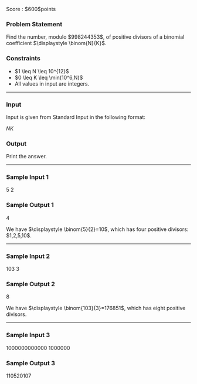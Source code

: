 
<div>

<span>

<span>

<p>
Score : $600$points
</p>

<div>

<section>

### **Problem Statement**

<p>
Find the number, modulo $998244353$, of positive divisors of a binomial coefficient $\displaystyle \binom{N}{K}$.
</p>

</section>

</div>

<div>

<section>

### **Constraints**

<ul>

<li>
$1 \leq N \leq 10^{12}$
</li>

<li>
$0 \leq K \leq \min(10^6,N)$
</li>

<li>
All values in input are integers.
</li>

</ul>

</section>

</div>

---

<div>

<div>

<section>

### **Input**

<p>
Input is given from Standard Input in the following format:
</p>

<div>

$N$$K$
</div>

</section>

</div>

<div>

<section>

### **Output**

<p>
Print the answer.
</p>

</section>

</div>

</div>

---

<div>

<section>

### **Sample Input 1**

<div>

5 2

</div>

</section>

</div>

<div>

<section>

### **Sample Output 1**

<div>

4

</div>

<p>
We have $\displaystyle \binom{5}{2}=10$, which has four positive divisors: $1,2,5,10$.
</p>

</section>

</div>

---

<div>

<section>

### **Sample Input 2**

<div>

103 3

</div>

</section>

</div>

<div>

<section>

### **Sample Output 2**

<div>

8

</div>

<p>
We have $\displaystyle \binom{103}{3}=176851$, which has eight positive divisors.
</p>

</section>

</div>

---

<div>

<section>

### **Sample Input 3**

<div>

1000000000000 1000000

</div>

</section>

</div>

<div>

<section>

### **Sample Output 3**

<div>

110520107

</div>

</section>

</div>

</span>

</span>

</div>
